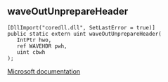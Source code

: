 ## waveOutUnprepareHeader

```
[DllImport("coredll.dll", SetLastError = true)]
public static extern uint waveOutUnprepareHeader(
   IntPtr hwo,
   ref WAVEHDR pwh,
   uint cbwh
);
```

[Microsoft documentation](https://docs.microsoft.com/en-us/windows/win32/api/mmeapi/nf-mmeapi-waveoutunprepareheader)
